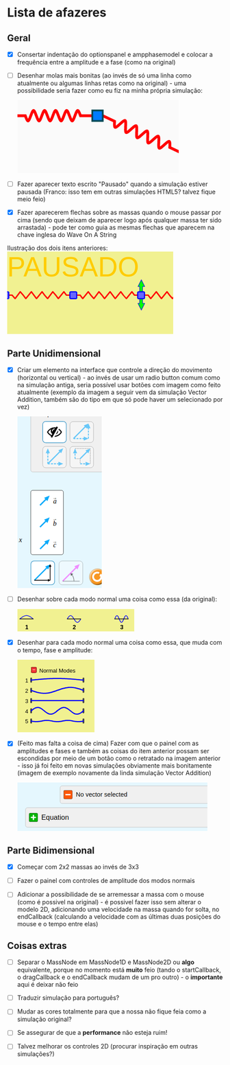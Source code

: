 # Lista de afazeres

## Geral

- [x] Consertar indentação do optionspanel e ampphasemodel e colocar a frequência entre a amplitude e a fase (como na original)

- [ ] Desenhar molas mais bonitas (ao invés de só uma linha como atualmente ou algumas linhas retas como na original) - uma possibilidade seria fazer como eu fiz na minha própria simulação:

  ![](better_springs.png)

- [ ] Fazer aparecer texto escrito "Pausado" quando a simulação estiver pausada (Franco: isso tem em outras simulações HTML5? talvez fique meio feio)

- [x] Fazer aparecerem flechas sobre as massas quando o mouse passar por cima (sendo que deixam de aparecer logo após qualquer massa ter sido arrastada) - pode ter como guia as mesmas flechas que aparecem na chave inglesa do Wave On A String

Ilustração dos dois itens anteriores:
![](paused_and_arrows.png)

## Parte Unidimensional

- [x] Criar um elemento na interface que controle a direção do movimento (horizontal ou vertical) - ao invés de usar um radio button comum como na simulação antiga, seria possível usar botões com imagem como feito atualmente (exemplo da imagem a seguir vem da simulação Vector Addition, também são do tipo em que só pode haver um selecionado por vez)
  
  ![](new_buttons.png)

- [ ] Desenhar sobre cada modo normal uma coisa como essa (da original):
  
  ![](wave_icons.png)

- [x] Desenhar para cada modo normal uma coisa como essa, que muda com o tempo, fase e amplitude:

  ![](wavy_things.png)

- [x] (Feito mas falta a coisa de cima) Fazer com que o painel com as amplitudes e fases e também as coisas do item anterior possam ser escondidas por meio de um botão como o retratado na imagem anterior - isso já foi feito em novas simulações obviamente mais bonitamente (imagem de exemplo novamente da linda simulação Vector Addition)

  ![](hidden_panel.png)

## Parte Bidimensional

- [x] Começar com 2x2 massas ao invés de 3x3

- [ ] Fazer o painel com controles de amplitude dos modos normais

- [ ] Adicionar a possibilidade de se arremessar a massa com o mouse (como é possivel na original) - é possivel fazer isso sem alterar o modelo 2D, adicionando uma velocidade na massa quando for solta, no endCallback (calculando a velocidade com as últimas duas posições do mouse e o tempo entre elas)

## Coisas extras

- [ ] Separar o MassNode em MassNode1D e MassNode2D ou **algo** equivalente, porque no momento está **muito** feio (tando o startCallback, o dragCallback e o endCallback mudam de um pro outro) - o **importante** aqui é deixar não feio

- [ ] Traduzir simulação para português?

- [ ] Mudar as cores totalmente para que a nossa não fique feia como a simulação original?

- [ ] Se assegurar de que a **performance** não esteja ruim!

- [ ] Talvez melhorar os controles 2D (procurar inspiração em outras simulações?)